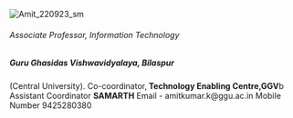 ![Amit_220923_sm](https://github.com/khaskalamamit/khaskalamamit.github.io/assets/148521493/e8803442-c825-4b75-b7b4-91ac5739822d) </br>
<h6>Associate Professor, Information Technology</h6>
<h5>Guru Ghasidas Vishwavidyalaya, Bilaspur </h5> (Central University).
Co-coordinator,<b> Technology Enabling Centre,GGV</b>b<br>
Assistant Coordinator <b>SAMARTH</b>
Email - amitkumar.k@ggu.ac.in
Mobile Number 9425280380

